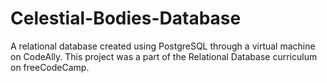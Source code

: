 # Celestial-Bodies-Database
A relational database created using PostgreSQL through a virtual machine on CodeAlly. This project was a part of the Relational Database curriculum on freeCodeCamp.
